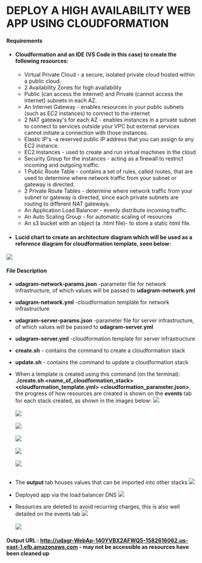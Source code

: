 # DEPLOY A HIGH AVAILABILITY WEB APP USING CLOUDFORMATION

#### __Requirements__
- #### Cloudformation and an IDE (VS Code in this case) to create the following resources:
  - Virtual Private Cloud -  a secure, isolated private cloud hosted within a public cloud.
  - 2 Availability Zones for high availability
  - Public (can access the internet) and Private (cannot access the internet) subnets in each AZ.
  - An Internet Gateway - enables resources in your public subnets (such as EC2 instances) to connect to the internet 
  - 2 NAT gateway's for each AZ - enables instances in a private subnet to connect to services outside your VPC but external services cannot initiate a connection with those instances.
  - Elastic IP's -a reserved public IP address that you can assign to any EC2 instance.
  - EC2 Instances - used to create and run virtual machines in the cloud
  - Security Group for the instances - acting as a firewall to restrict incoming and outgoing traffic.
  - 1 Public Route Table - contains a set of rules, called routes, that are used to determine where network traffic from your subnet or gateway is directed.
  - 2 Private Route Tables - determine where network traffic from your subnet or gateway is directed, since each private subnets are routing to different NAT gateways.
  - An Application Load Balancer - evenly distribute incoming traffic.
  - An Auto Scaling Group - for automatic scaling of resources
  - An s3 bucket with an object (a .html file)- to store a static html file.

- #### Lucid chart to create an architecture diagram which will be used as a reference diagram for cloudformation template, seen below:
![](udagram_cfn.png)

#### __File Description__
- __udagram-network-params.json__ -parameter file for network infrastructure, of which values will be passed to __udagram-network.yml__
- __udagram-network.yml__ -cloudformation template for network infrastructure
- __udagram-server-params.json__ -parameter file for server infrastructure, of which values will be passed to __udagram-server.yml__
- __udagram-server.yml__ -cloudformation template for server infrastructure
- __create.sh__ - contains the command to create a cloudformation stack
-  __update.sh__ - contains the command to update a cloudformation stack

- When a template is created using this command (on the terminal):
__./create.sh <name_of_cloudformation_stack> <cloudformation_template.yml> <cloudformation_parameter.json>__, the progress of how resources are created is shown on the __events__ tab for each stack created, as shown in the images below:
![](images/cfn.png)<br/><br/>
![](images/cfn1.png)<br/><br/>
![](images/cfn2.png)<br/><br/>
![](images/cfn3.png)<br/><br/>
![](images/cfn4.png)<br/><br/>
![](images/cfn5.png)<br/><br/>
- The __output__ tab houses values that can be imported into other stacks
![](images/cfn6.png)
- Deployed app via the load balancer DNS
![](images/cfn7.png)
- Resources are deleted to avoid recurring charges, this is also well detailed on the events tab
![](images/cfn8.png)<br/><br/>
![](images/cfn9.png)
   
#### Output URL : http://udagr-WebAp-140YVBX2AFWQ5-1582616062.us-east-1.elb.amazonaws.com - may not be accessible as resources have been cleaned up

